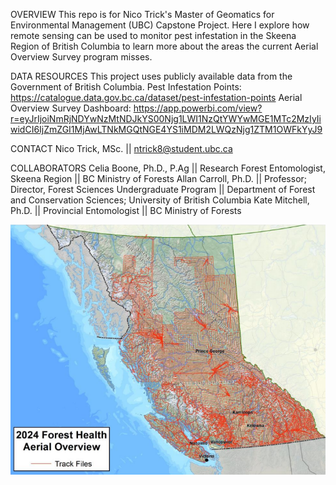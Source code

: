 OVERVIEW
This repo is for Nico Trick's Master of Geomatics for Environmental Management (UBC) Capstone Project. 
Here I explore how remote sensing can be used to monitor pest infestation in the Skeena Region of British Columbia to learn more about the areas the current Aerial Overview Survey program misses.

DATA RESOURCES
This project uses publicly available data from the Government of British Columbia. 
Pest Infestation Points: https://catalogue.data.gov.bc.ca/dataset/pest-infestation-points
Aerial Overview Survey Dashboard: https://app.powerbi.com/view?r=eyJrIjoiNmRjNDYwNzMtNDJkYS00Njg1LWI1NzQtYWYwMGE1MTc2MzIyIiwidCI6IjZmZGI1MjAwLTNkMGQtNGE4YS1iMDM2LWQzNjg1ZTM1OWFkYyJ9

CONTACT
Nico Trick, MSc. || ntrick8@student.ubc.ca

COLLABORATORS
Celia Boone, Ph.D., P.Ag || Research Forest Entomologist, Skeena Region || BC Ministry of Forests
Allan Carroll, Ph.D. || Professor; Director, Forest Sciences Undergraduate Program || Department of Forest and Conservation Sciences; University of British Columbia
Kate Mitchell, Ph.D. || Provincial Entomologist || BC Ministry of Forests

![alt text](image.png)